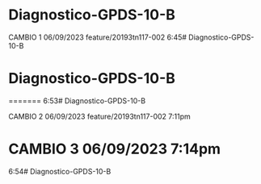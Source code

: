 # Diagnostico-GPDS-10-B


CAMBIO 1
06/09/2023
feature/20193tn117-002
6:45# Diagnostico-GPDS-10-B
# Diagnostico-GPDS-10-B
=======
6:53# Diagnostico-GPDS-10-B


CAMBIO 2
06/09/2023
feature/20193tn117-002
7:11pm


CAMBIO 3
06/09/2023
7:14pm
=======
6:54# Diagnostico-GPDS-10-B
